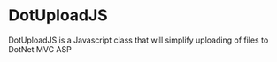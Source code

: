 # DotUploadJS
DotUploadJS is a Javascript class that will simplify uploading of files to DotNet MVC ASP
